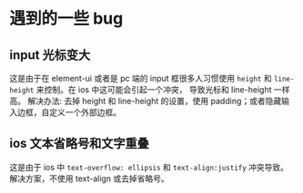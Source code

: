 # 遇到的一些 bug
## input 光标变大
这是由于在 element-ui 或者是 pc 端的 input 框很多人习惯使用 `height` 和 `line-height` 来控制。在 ios 中这可能会引起一个冲突，
导致光标和 line-height 一样高。 
解决办法: 去掉 height 和 line-height 的设置，使用 padding；或者隐藏输入边框，自定义一个外部边框。

## ios 文本省略号和文字重叠
这是由于 ios 中 `text-overflow: ellipsis` 和 `text-align:justify` 冲突导致。
解决方案，不使用 text-align 或去掉省略号。